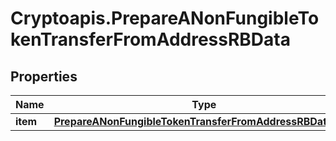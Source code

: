 # Cryptoapis.PrepareANonFungibleTokenTransferFromAddressRBData

## Properties

Name | Type | Description | Notes
------------ | ------------- | ------------- | -------------
**item** | [**PrepareANonFungibleTokenTransferFromAddressRBDataItem**](PrepareANonFungibleTokenTransferFromAddressRBDataItem.md) |  | 


